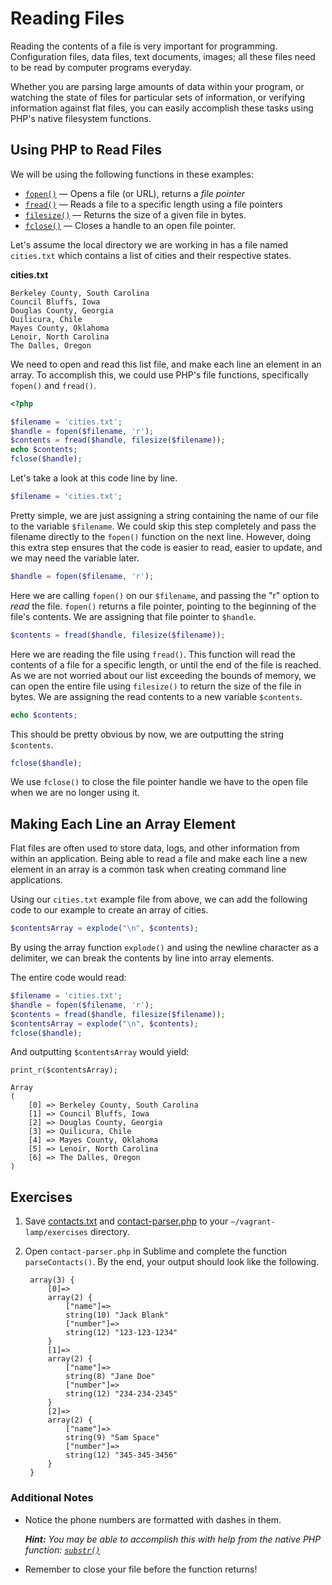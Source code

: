 # Reading Files

Reading the contents of a file is very important for programming. Configuration files, data files, text documents, images; all these files need to be read by computer programs everyday.

Whether you are parsing large amounts of data within your program, or watching the state of files for particular sets of information, or verifying information against flat files, you can easily accomplish these tasks using PHP's native filesystem functions.

## Using PHP to Read Files

We will be using the following functions in these examples:

- [`fopen()`](http://us2.php.net/manual/en/function.fopen.php) &mdash; Opens a file (or URL), returns a _file pointer_
- [`fread()`](http://us2.php.net/manual/en/function.fread.php) &mdash; Reads a file to a specific length using a file pointers
- [`filesize()`](http://us2.php.net/manual/en/function.filesize.php) &mdash; Returns the size of a given file in bytes.
- [`fclose()`](http://us2.php.net/manual/en/function.fclose.php) &mdash; Closes a handle to an open file pointer.

Let's assume the local directory we are working in has a file named `cities.txt` which contains a list of cities and their respective states.

**cities.txt**

    Berkeley County, South Carolina
    Council Bluffs, Iowa
    Douglas County, Georgia
    Quilicura, Chile
    Mayes County, Oklahoma
    Lenoir, North Carolina
    The Dalles, Oregon

We need to open and read this list file, and make each line an element in an array.  To accomplish this, we could use PHP's file functions, specifically `fopen()` and `fread()`.

~~~php
<?php

$filename = 'cities.txt';
$handle = fopen($filename, 'r');
$contents = fread($handle, filesize($filename));
echo $contents;
fclose($handle);
~~~

Let's take a look at this code line by line.

~~~php
$filename = 'cities.txt';
~~~

Pretty simple, we are just assigning a string containing the name of our file to the variable `$filename`.  We could skip this step completely and pass the filename directly to the `fopen()` function on the next line. However, doing this extra step ensures that the code is easier to read, easier to update, and we may need the variable later.

~~~php
$handle = fopen($filename, 'r');
~~~

Here we are calling `fopen()` on our `$filename`, and passing the "r" option to _read_ the file.  `fopen()` returns a file pointer, pointing to the beginning of the file's contents.  We are assigning that file pointer to `$handle`.

~~~php
$contents = fread($handle, filesize($filename));
~~~

Here we are reading the file using `fread()`.  This function will read the contents of a file for a specific length, or until the end of the file is reached.  As we are not worried about our list exceeding the bounds of memory, we can open the entire file using `filesize()` to return the size of the file in bytes.  We are assigning the read contents to a new variable `$contents`.

~~~php
echo $contents;
~~~

This should be pretty obvious by now, we are outputting the string `$contents`.

~~~php
fclose($handle);
~~~

We use `fclose()` to close the file pointer handle we have to the open file when we are no longer using it.

## Making Each Line an Array Element

Flat files are often used to store data, logs, and other information from within an application.  Being able to read a file and make each line a new element in an array is a common task when creating command line applications.

Using our `cities.txt` example file from above, we can add the following code to our example to create an array of cities.

~~~php
$contentsArray = explode("\n", $contents);
~~~

By using the array function `explode()` and using the newline character as a delimiter, we can break the contents by line into array elements.

The entire code would read:

~~~php
$filename = 'cities.txt';
$handle = fopen($filename, 'r');
$contents = fread($handle, filesize($filename));
$contentsArray = explode("\n", $contents);
fclose($handle);
~~~

And outputting `$contentsArray` would yield:

    print_r($contentsArray);

    Array
    (
        [0] => Berkeley County, South Carolina
        [1] => Council Bluffs, Iowa
        [2] => Douglas County, Georgia
        [3] => Quilicura, Chile
        [4] => Mayes County, Oklahoma
        [5] => Lenoir, North Carolina
        [6] => The Dalles, Oregon
    )

## Exercises

1. Save [contacts.txt](../../examples/php/contacts.txt) and [contact-parser.php](../../examples/php/contact-parser.php) to your `~/vagrant-lamp/exercises` directory.

1. Open `contact-parser.php` in Sublime and complete the function `parseContacts()`. By the end, your output should look like the following.

        array(3) {
            [0]=>
            array(2) {
                ["name"]=>
                string(10) "Jack Blank"
                ["number"]=>
                string(12) "123-123-1234"
            }
            [1]=>
            array(2) {
                ["name"]=>
                string(8) "Jane Doe"
                ["number"]=>
                string(12) "234-234-2345"
            }
            [2]=>
            array(2) {
                ["name"]=>
                string(9) "Sam Space"
                ["number"]=>
                string(12) "345-345-3456"
            }
        }

### Additional Notes

- Notice the phone numbers are formatted with dashes in them.

    _**Hint:** You may be able to accomplish this with help from the native PHP function: [`substr()`](http://php.net/manual/en/function.substr.php)_

- Remember to close your file before the function returns!
